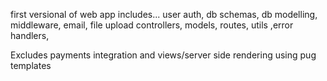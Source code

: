 first versional of web app includes...
user auth, db schemas, db modelling, middleware, email, file upload
controllers, models, routes, utils ,error handlers,

Excludes payments integration and views/server side rendering using pug templates
